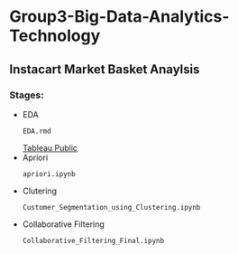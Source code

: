 # Group3-Big-Data-Analytics-Technology

## Instacart Market Basket Anaylsis

### Stages:
* EDA
  ```
  EDA.rmd
  ```
  [Tableau Public](https://public.tableau.com/app/profile/khurush.bengali./viz/Group3EDA/Dashboard1?publish=yes)
* Apriori
  ```
  apriori.ipynb
  ```
* Clutering
  ```
  Customer_Segmentation_using_Clustering.ipynb
  ```
* Collaborative Filtering
  ```
  Collaborative_Filtering_Final.ipynb
  ```

